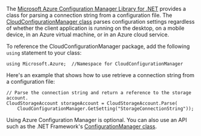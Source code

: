 The [Microsoft Azure Configuration Manager Library for .NET](https://www.nuget.org/packages/Microsoft.WindowsAzure.ConfigurationManager/) provides a class for parsing a connection string from a configuration file. The [CloudConfigurationManager class](https://msdn.microsoft.com/library/azure/mt634650.aspx) parses configuration settings regardless of whether the client application is running on the desktop, on a mobile device, in an Azure virtual machine, or in an Azure cloud service.

To reference the CloudConfigurationManager package, add the following `using` statement to your class:

    using Microsoft.Azure;  //Namespace for CloudConfigurationManager

Here's an example that shows how to use retrieve a connection string from a configuration file:

    // Parse the connection string and return a reference to the storage account.
    CloudStorageAccount storageAccount = CloudStorageAccount.Parse(
        CloudConfigurationManager.GetSetting("StorageConnectionString"));

Using Azure Configuration Manager is optional. You can also use an API such as the .NET Framework's [ConfigurationManager class](https://msdn.microsoft.com/library/system.configuration.configurationmanager.aspx).


<!--HONumber=Oct16_HO2-->


